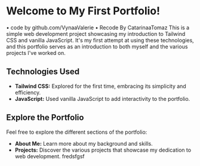 # Welcome to My First Portfolio!
• code by github.com/VynaaValerie 
• Recode By CatarinaaTomaz
This is a simple web development project showcasing my introduction to Tailwind CSS and vanilla JavaScript. It's my first attempt at using these technologies, and this portfolio serves as an introduction to both myself and the various projects I've worked on.

## Technologies Used

- **Tailwind CSS:** Explored for the first time, embracing its simplicity and efficiency.
- **JavaScript:** Used vanilla JavaScript to add interactivity to the portfolio.

## Explore the Portfolio

Feel free to explore the different sections of the portfolio:

- **About Me:** Learn more about my background and skills.
- **Projects:** Discover the various projects that showcase my dedication to web development. fredsfgsf
